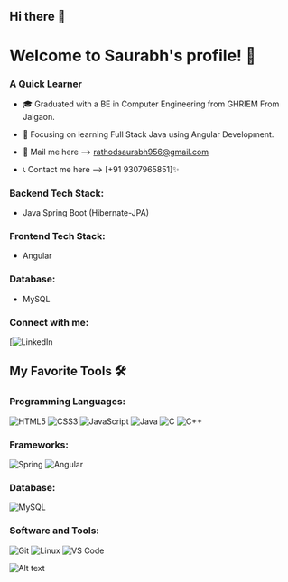 ## Hi there 👋

<!--
**SaurabhRathod1807/Saurabhrathod1807** is a ✨ _special_ ✨ repository because its `README.md` (this file) appears on your GitHub profile.

Here are some ideas to get you started:

- 🔭 I’m currently working on ...
- 🌱 I’m currently learning ...
- 👯 I’m looking to collaborate on ...
- 🤔 I’m looking for help with ...
- 💬 Ask me about ...
- 📫 How to reach me: ...
- 😄 Pronouns: ...
- ⚡ Fun fact: ...
-->
# Welcome to Saurabh's profile! 👋

### A Quick Learner

- 🎓 Graduated with a BE in Computer Engineering from GHRIEM From Jalgaon.
- 🌱 Focusing on learning Full Stack Java using Angular Development.

- 📧 Mail me here --> [rathodsaurabh956@gmail.com](mailto:rathodsaurabh956@gmail.com)
- 📞 Contact me here --> [+91 9307965851]✨

### Backend Tech Stack:
- Java Spring Boot (Hibernate-JPA)


### Frontend Tech Stack:
- Angular


### Database:
- MySQL

### Connect with me:
[![LinkedIn](https://www.linkedin.com/in/saurabh-rathod-b49851234?utm_source=share&utm_campaign=share_via&utm_content=profile&utm_medium=android_app)

## My Favorite Tools 🛠️

### Programming Languages:
![HTML5](https://img.shields.io/badge/HTML5-%23E34F26.svg?style=flat&logo=html5&logoColor=white)
![CSS3](https://img.shields.io/badge/CSS3-%231572B6.svg?style=flat&logo=css3&logoColor=white)
![JavaScript](https://img.shields.io/badge/JavaScript-%23F7DF1E.svg?style=flat&logo=javascript&logoColor=black)
![Java](https://img.shields.io/badge/Java-%23ED8B00.svg?style=flat&logo=java&logoColor=white)
![C](https://img.shields.io/badge/C-%23A8B9CC.svg?style=flat&logo=c&logoColor=black)
![C++](https://img.shields.io/badge/C++-%2300599C.svg?style=flat&logo=c%2B%2B&logoColor=white)

### Frameworks:
![Spring](https://img.shields.io/badge/Spring-%236DB33F.svg?style=flat&logo=spring&logoColor=white)
![Angular](https://img.shields.io/badge/Angular-%23DD0031.svg?style=flat&logo=angular&logoColor=white)

### Database:
![MySQL](https://img.shields.io/badge/MySQL-%2300f.svg?style=flat&logo=mysql&logoColor=white)

### Software and Tools:
![Git](https://img.shields.io/badge/Git-%23F05033.svg?style=flat&logo=git&logoColor=white)
![Linux](https://img.shields.io/badge/Linux-%23FCC624.svg?style=flat&logo=linux&logoColor=black)
![VS Code](https://img.shields.io/badge/VS%20Code-%23007ACC.svg?style=flat&logo=visual-studio-code&logoColor=white)


![Alt text](https://img.shields.io/badge/Label-Color?style=flat&logo=LogoName&logoColor=LogoColor)
